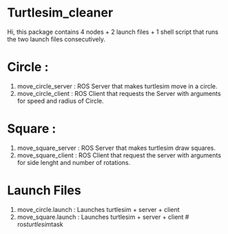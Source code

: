 # Turtlesim_cleaner

Hi, this package contains 4 nodes + 2 launch files + 1 shell script that runs the two launch files consecutively. 

# Circle :

1. move_circle_server : ROS Server that makes turtlesim move in a circle.
2. move_circle_client : ROS Client that requests the Server with arguments for speed and radius of Circle.

# Square :

1. move_square_server : ROS Server that makes turtlesim draw squares.
2. move_square_client : ROS Client that request the server with arguments for side lenght and number of rotations.

# Launch Files

1. move_circle.launch : Launches turtlesim + server + client
2. move_square.launch : Launches turtlesim + server + client
#   r o s _ t u r t l e s i m _ t a s k  
 